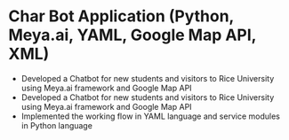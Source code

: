 # Char Bot Application (Python, Meya.ai, YAML, Google Map API, XML)
- Developed a Chatbot for new students and visitors to Rice University using Meya.ai framework and Google Map API
- Developed a Chatbot for new students and visitors to Rice University using Meya.ai framework and Google Map API
- Implemented the working flow in YAML language and service modules in Python language
